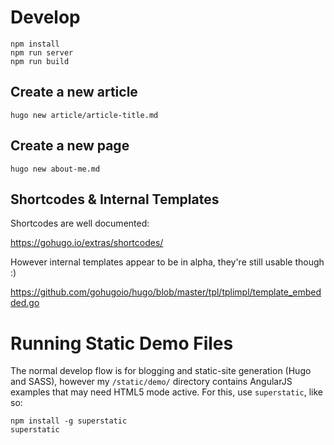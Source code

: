 # Develop

```
npm install
npm run server
npm run build
```

## Create a new article

```
hugo new article/article-title.md
```

## Create a new page

```
hugo new about-me.md
```

## Shortcodes & Internal Templates

Shortcodes are well documented:

https://gohugo.io/extras/shortcodes/

However internal templates appear to be in alpha, they're still usable though :)

https://github.com/gohugoio/hugo/blob/master/tpl/tplimpl/template_embedded.go

# Running Static Demo Files

The normal develop flow is for blogging and static-site generation (Hugo and SASS),
however my `/static/demo/` directory contains AngularJS examples that may need HTML5 mode active.
For this, use `superstatic`, like so:

```
npm install -g superstatic
superstatic
```

